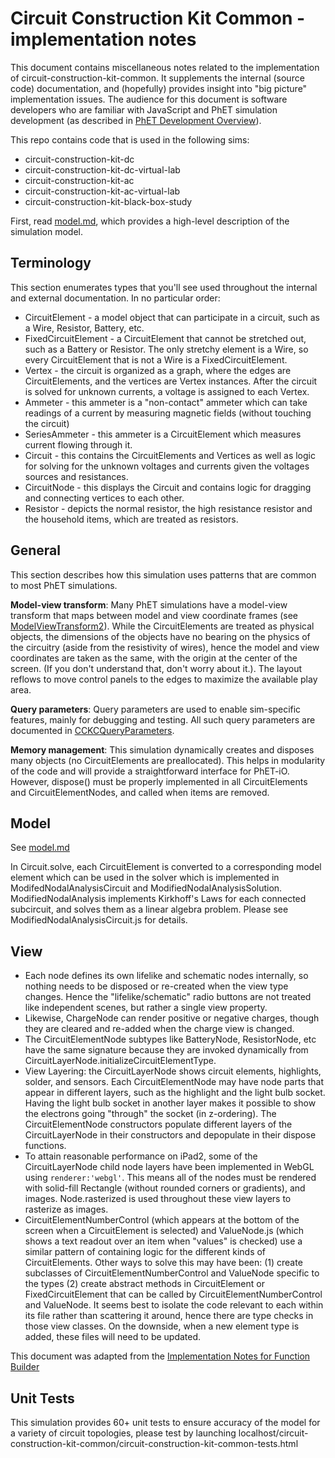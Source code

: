 # Circuit Construction Kit Common - implementation notes

This document contains miscellaneous notes related to the implementation of circuit-construction-kit-common. It
supplements the internal (source code) documentation, and (hopefully) provides insight into "big picture" implementation
issues.  The audience for this document is software developers who are familiar with JavaScript and PhET simulation
development (as described in [PhET Development Overview](https://github.com/phetsims/phet-info/blob/master/doc/phet-development-overview.md)).

This repo contains code that is used in the following sims:

* circuit-construction-kit-dc
* circuit-construction-kit-dc-virtual-lab
* circuit-construction-kit-ac
* circuit-construction-kit-ac-virtual-lab
* circuit-construction-kit-black-box-study

First, read [model.md](https://github.com/phetsims/circuit-construction-kit-common/blob/master/doc/model.md), which
provides a high-level description of the simulation model.

## Terminology

This section enumerates types that you'll see used throughout the internal and external documentation. In no particular
order:

* CircuitElement - a model object that can participate in a circuit, such as a Wire, Resistor, Battery, etc.
* FixedCircuitElement - a CircuitElement that cannot be stretched out, such as a Battery or Resistor.  The only
stretchy element is a Wire, so every CircuitElement that is not a Wire is a FixedCircuitElement.
* Vertex - the circuit is organized as a graph, where the edges are CircuitElements, and the vertices are Vertex
instances.  After the circuit is solved for unknown currents, a voltage is assigned to each Vertex.
* Ammeter - this ammeter is a "non-contact" ammeter which can take readings of a current by measuring magnetic fields
(without touching the circuit)
* SeriesAmmeter - this ammeter is a CircuitElement which measures current flowing through it.
* Circuit - this contains the CircuitElements and Vertices as well as logic for solving for the unknown voltages
and currents given the voltages sources and resistances.
* CircuitNode - this displays the Circuit and contains logic for dragging and connecting vertices to each other.
* Resistor -  depicts the normal resistor, the high resistance resistor and the household items, which are treated
as resistors.

## General

This section describes how this simulation uses patterns that are common to most PhET simulations.

**Model-view transform**: Many PhET simulations have a model-view transform that maps between model and view coordinate
frames (see [ModelViewTransform2](https://github.com/phetsims/phetcommon/blob/master/js/view/ModelViewTransform2.js)).
While the CircuitElements are treated as physical objects, the dimensions of the objects have no bearing on the physics
of the circuitry (aside from the resistivity of wires), hence the model and view coordinates are taken as the same, with
the origin at the center of the screen. (If you don't understand that, don't worry about it.).  The layout reflows to
move control panels to the edges to maximize the available play area.

**Query parameters**: Query parameters are used to enable sim-specific features, mainly for debugging and
testing. All such query parameters are documented in
[CCKCQueryParameters](https://github.com/phetsims/circuit-construction-kit-common/blob/master/js/CCKCQueryParameters.js).

**Memory management**: This simulation dynamically creates and disposes many objects (no CircuitElements are preallocated).
This helps in modularity of the code and will provide a straightforward interface for PhET-iO.  However, dispose()
must be properly implemented in all CircuitElements and CircuitElementNodes, and called when items are removed.

## Model
See [model.md](https://github.com/phetsims/circuit-construction-kit-common/blob/master/doc/model.md)

In Circuit.solve, each CircuitElement is converted to a corresponding model element which can be used in the solver which
is implemented in ModifedNodalAnalysisCircuit and ModifiedNodalAnalysisSolution.  ModifiedNodalAnalysis implements
Kirkhoff's Laws for each connected subcircuit, and solves them as a linear algebra problem.  Please see ModifiedNodalAnalysisCircuit.js
for details.

## View

* Each node defines its own lifelike and schematic nodes internally, so nothing needs to be disposed or re-created when
the view type changes.  Hence the "lifelike/schematic" radio buttons are not treated like independent scenes, but
rather a single view property.
* Likewise, ChargeNode can render positive or negative charges, though they are cleared and re-added when the charge view
is changed.
* The CircuitElementNode subtypes like BatteryNode, ResistorNode, etc have the same signature because they are invoked
dynamically from CircuitLayerNode.initializeCircuitElementType.
* View Layering: the CircuitLayerNode shows circuit elements, highlights, solder, and sensors.  Each CircuitElementNode
may have node parts that appear in different layers, such as the highlight and the light bulb socket.  Having the light
bulb socket in another layer makes it possible to show the electrons going "through" the socket (in z-ordering). The
CircuitElementNode constructors populate different layers of the CircuitLayerNode in their constructors and depopulate
in their dispose functions.
* To attain reasonable performance on iPad2, some of the CircuitLayerNode child node layers have been implemented in
WebGL using `renderer:'webgl'`.  This means all of the nodes must be rendered with solid-fill Rectangle (without rounded
corners or gradients), and images.  Node.rasterized is used throughout these view layers to rasterize as
images.
* CircuitElementNumberControl (which appears at the bottom of the screen when a CircuitElement is selected) and
ValueNode.js (which shows a text readout over an item when "values" is checked) use a similar pattern of containing
logic for the different kinds of CircuitElements.  Other ways to solve this may have been:
(1) create subclasses of CircuitElementNumberControl and ValueNode specific to the types
(2) create abstract methods in CircuitElement or FixedCircuitElement that can be called by CircuitElementNumberControl
and ValueNode.
It seems best to isolate the code relevant to each within its file rather than scattering it around, hence there are
type checks in those view classes.  On the downside, when a new element type is added, these files will need to be
updated.

This document was adapted from the [Implementation Notes for Function Builder](https://github.com/phetsims/function-builder/blob/master/doc/implementation-notes.md)

## Unit Tests
This simulation provides 60+ unit tests to ensure accuracy of the model for a variety of circuit topologies, please
test by launching localhost/circuit-construction-kit-common/circuit-construction-kit-common-tests.html